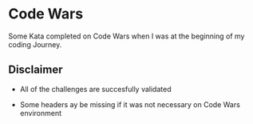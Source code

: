 # Code Wars

Some Kata completed on Code Wars when I was at the beginning of my coding Journey.

## Disclaimer

- All of the challenges are succesfully validated

- Some headers ay be missing if it was not necessary on Code Wars environment
